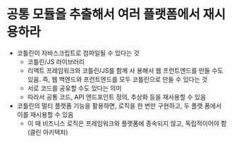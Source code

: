 # 공통 모듈을 추출해서 여러 플랫폼에서 재시용하라
- 코틀린이 자바스크립트로 컴파일될 수 있다는 것
    - 코틀린/JS 라이브러리
    - 리액트 프레임워크와 코틀린/JS를 함께 사 용해서 웹 프런트엔드를 만들 수도 있음. 즉, 웹 백엔드와 프런트엔드를 모두 코틀린으로 만들 수 있다는 것
    - 서로 코드를 공유할 수도 있다는 의미
    - 따라서 공통 코드, API 엔드포인트 정의, 추상화 등을 재사용할 수 있음
- 코틀린의 멀티 플랫폼 기능을 활용하면, 로직을 한 번만 구현하고, 두 플랫 폼에서 이를 재시용할 수 있음
    - 이 때 비즈니스 로직은 프레임워크와 플랫폼에 종속되지 않고, 독립적이어야 함 (클린 아키텍처)